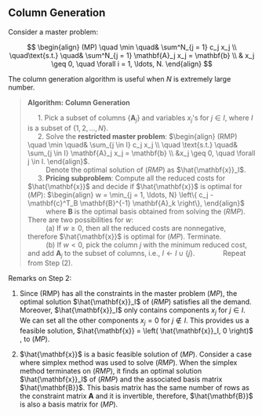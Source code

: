 ## Column Generation

Consider a master problem:

$$
\begin{align}
(MP) \quad \min \quad& \sum^N_{j = 1} c_j x_j \\
\quad\text{s.t.} \quad& \sum^N_{j = 1} \mathbf{A}_j x_j = \mathbf{b} \\
& x_j \geq 0, \quad \forall i = 1, \ldots, N.
\end{align}
$$

The column generation algorithm is useful when $N$ is extremely large number.

> **Algorithm:** **Column Generation**
>
> $\quad$ 1. Pick a subset of columns $\left\{ \mathbf{A}_j \right\}$ and variables $x_j$'s for $j \in I$, where $I$ is a subset of $\left\{1, 2, \ldots, N \right\}$.   
> $\quad$ 2. Solve the **restricted master problem**: $\begin{align} (RMP) \quad \min \quad& \sum_{j \in I} c_j x_j \\ \quad \text{s.t.} \quad& \sum_{j \in I} \mathbf{A}_j x_j = \mathbf{b} \\ &x_j \geq 0, \quad \forall j \in I. \end{align}$.   
> $\quad\quad$ Denote the optimal solution of $(RMP)$ as $\hat{\mathbf{x}}_I$.   
> $\quad$ 3. **Pricing subproblem**: Compute all the reduced  costs for $\hat{\mathbf{x}}$ and decide if $\hat{\mathbf{x}}$ is optimal for $(MP)$: $\begin{align} w = \min_{j = 1, \ldots, N} \left\{ c_j - \mathbf{c}^T_B \mathbf{B}^{-1} \mathbf{A}_k \right\}, \end{align}$   
> $\quad\quad$ where $\mathbf{B}$ is the optimal basis obtained from solving the $(RMP)$. There are two possibilities for $w$:   
> $\quad\quad$ (a) If $w \geq 0$, then all the reduced costs are nonnegative, therefore $\hat{\mathbf{x}}$ is optimal for $(MP)$. Terminate.   
> $\quad\quad$ (b) If $w < 0$, pick the column $j$ with the minimum reduced cost, and add $\mathbf{A}_j$ to the subset of columns, i.e., $I \leftarrow I \cup \left\{ j \right\}$. 
> $\quad\quad\quad$ Repeat from Step (2).


Remarks on Step 2:

1. Since (RMP) has all the constraints in the master problem $(MP)$, the optimal solution $\hat{\mathbf{x}}_I$ of $(RMP)$ satisfies all the demand. Moreover, $\hat{\mathbf{x}}_I$ only contains components $x_j$ for $j \in I$. We can set all the other components $x_j = 0$ for $j \notin I$. This provides us a feasible solution, $\hat{\mathbf{x}} = \left( \hat{\mathbf{x}}_I, 0 \right)$ , to $(MP)$.

2. $\hat{\mathbf{x}}$ is a basic feasible solution of $(MP)$. Consider a case where simplex method was used to solve $(RMP)$. When the simplex method terminates on $(RMP)$, it finds an optimal solution $\hat{\mathbf{x}}_I$ of $(RMP)$ and the associated basis matrix $\hat{\mathbf{B}}$. This basis matrix has the same number of rows as the constraint matrix $\mathbf{A}$ and it is invertible, therefore, $\hat{\mathbf{B}}$ is also a basis matrix for $(MP)$.  